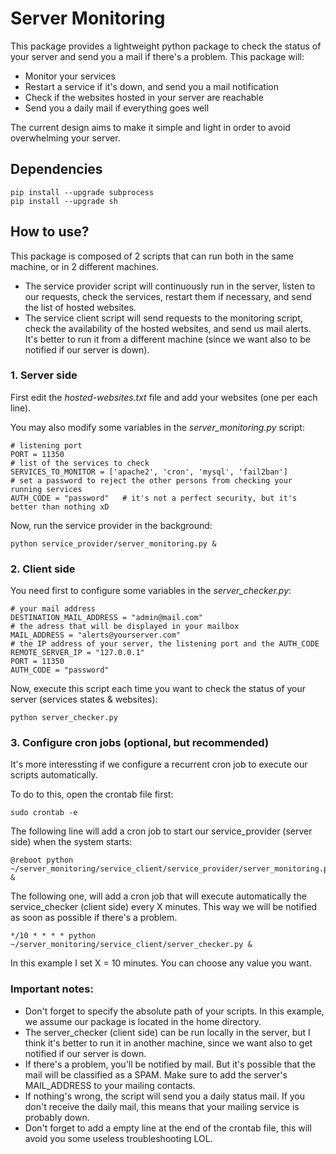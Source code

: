 # Server Monitoring

This package provides a lightweight python package to check the status of your server and send you a mail if there's a problem. This package will:
- Monitor your services
- Restart a service if it's down, and send you a mail notification
- Check if the websites hosted in your server are reachable 
- Send you a daily mail if everything goes well

The current design aims to make it simple and light in order to avoid overwhelming your server.

## Dependencies

```
pip install --upgrade subprocess
pip install --upgrade sh
```

## How to use?

This package is composed of 2 scripts that can run both in the same machine, or in 2 different machines. 
- The service provider script  will continuously run in the server, listen to our requests, check the services, restart them if necessary, and send the list of hosted websites.
- The service client script will send requests to the monitoring script, check the availability of the hosted websites, and send us mail alerts. It's better to run it from a different machine (since we want also to be notified if our server is down). 

### 1. Server side

First edit the *hosted-websites.txt* file and add your websites (one per each line).

You may also modify some variables in the *server_monitoring.py* script:
```
# listening port
PORT = 11350
# list of the services to check
SERVICES_TO_MONITOR = ['apache2', 'cron', 'mysql', 'fail2ban']
# set a password to reject the other persons from checking your running services
AUTH_CODE = "password"   # it's not a perfect security, but it's better than nothing xD
```

Now, run the service provider in the background:
```
python service_provider/server_monitoring.py &
```

### 2. Client side

You need first to configure some variables in the *server_checker.py*:
```
# your mail address
DESTINATION_MAIL_ADDRESS = "admin@mail.com"
# the adress that will be displayed in your mailbox
MAIL_ADDRESS = "alerts@yourserver.com"
# the IP address of your server, the listening port and the AUTH_CODE
REMOTE_SERVER_IP = "127.0.0.1"
PORT = 11350
AUTH_CODE = "password"
```

Now, execute this script each time you want to check the status of your server (services states & websites):
```
python server_checker.py 
```

### 3. Configure cron jobs (optional, but recommended)

It's more interessting if we configure a recurrent cron job to execute our scripts automatically.

To do to this, open the crontab file first:
```
sudo crontab -e
```

The following line will add a cron job to start our service_provider (server side) when the system starts:
```
@reboot python ~/server_monitoring/service_client/service_provider/server_monitoring.py &
```

The following one, will add a cron job that will execute automatically the service_checker (client side) every X minutes. This way we will be notified as soon as possible if there's a problem.
```
*/10 * * * * python ~/server_monitoring/service_client/server_checker.py &
```
In this example I set X = 10 minutes. You can choose any value you want.

### Important notes: 
- Don't forget to specify the absolute path of your scripts. In this example, we assume our package is located in the home directory.
- The server_checker (client side) can be run locally in the server, but I think it's better to run it in another machine, since we want also to get notified if our server is down.
- If there's a problem, you'll be notified by mail. But it's possible that the mail will be classified as a SPAM. Make sure to add the server's MAIL_ADDRESS to your mailing contacts.
- If nothing's wrong, the script will send you a daily status mail. If you don't receive the daily mail, this means that your mailing service is probably down.
- Don't forget to add a empty line at the end of the crontab file, this will avoid you some useless troubleshooting LOL.

